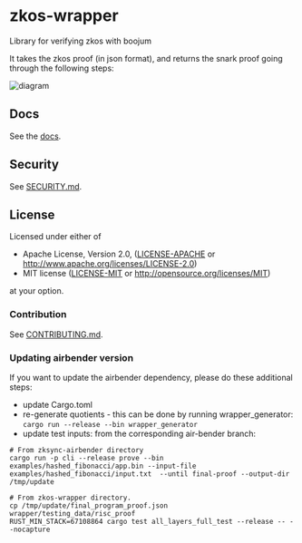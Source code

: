 # zkos-wrapper
Library for verifying zkos with boojum

It takes the zkos proof (in json format), and returns the snark proof going through the following steps:

![diagram](diagram.svg)


## Docs

See the [docs](./docs/README.md).

## Security

See [SECURITY.md](./SECURITY.md).

## License

Licensed under either of

 * Apache License, Version 2.0, ([LICENSE-APACHE](LICENSE-APACHE) or http://www.apache.org/licenses/LICENSE-2.0)
 * MIT license ([LICENSE-MIT](LICENSE-MIT) or http://opensource.org/licenses/MIT)

at your option.

### Contribution

See [CONTRIBUTING.md](./CONTRIBUTING.md).


### Updating airbender version


If you want to update the airbender dependency, please do these additional steps:
* update Cargo.toml
* re-generate quotients - this can be done by running wrapper_generator: `cargo run --release --bin wrapper_generator`
* update test inputs: from the corresponding air-bender branch: 

```shell
# From zksync-airbender directory
cargo run -p cli --release prove --bin examples/hashed_fibonacci/app.bin --input-file examples/hashed_fibonacci/input.txt  --until final-proof --output-dir /tmp/update

# From zkos-wrapper directory.
cp /tmp/update/final_program_proof.json wrapper/testing_data/risc_proof
RUST_MIN_STACK=67108864 cargo test all_layers_full_test --release -- --nocapture
```
